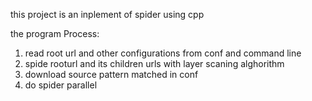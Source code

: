 this project is an inplement of spider using cpp

the program Process:
1. read root url and other configurations from conf and command line
2. spide rooturl and its children urls with layer scaning alghorithm
3. download source pattern matched in conf
4. do spider parallel


